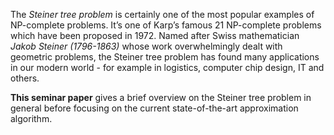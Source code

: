 The *Steiner tree problem* is certainly one of the most popular examples of NP-complete
problems. It’s one of Karp’s famous 21 NP-complete problems which have been proposed in 1972. Named after Swiss mathematician *Jakob Steiner (1796-1863)* whose work
overwhelmingly dealt with geometric problems, the Steiner tree problem has found many
applications in our modern world - for example in logistics, computer chip design, IT and
others.

**This seminar paper** gives a brief overview on the Steiner tree problem in general before
focusing on the current state-of-the-art approximation algorithm.